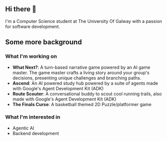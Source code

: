 ## Hi there 👋
I'm a Computer Science student at The University Of Galway with a passion for software development.

## Some more background
### What I'm working on
- **What Next?**: A turn-based narrative game powered by an AI game master. The game master crafts a living story around your group's decisions, presenting unique challenges and branching paths.
- **Ascend**: An AI powered study hub powered by a suite of agents made with Google's Agent Development Kit (ADK)
- **Route Scouter**: A conversational buddy to scout cool running trails, also made with Google's Agent Development Kit (ADK)
- **The Finals Curse**: A basketball themed 2D Puzzle/platformer game

### What I'm interested in
- Agentic AI
- Backend development


<!--
**patrick-oreilly/patrick-oreilly** is a ✨ _special_ ✨ repository because its `README.md` (this file) appears on your GitHub profile.

Here are some ideas to get you started:

- 🔭 I’m currently working on ...
- 🌱 I’m currently learning ...
- 👯 I’m looking to collaborate on ...
- 🤔 I’m looking for help with ...
- 💬 Ask me about ...
- 📫 How to reach me: ...
- 😄 Pronouns: ...
- ⚡ Fun fact: ...
-->
